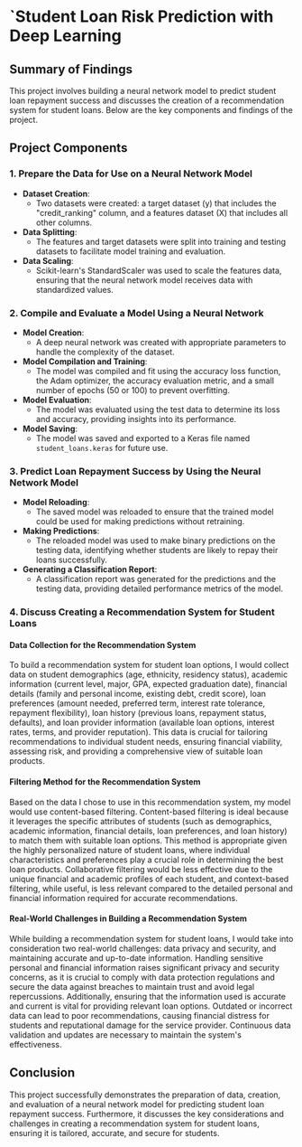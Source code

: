 # `Student Loan Risk Prediction with Deep Learning

## Summary of Findings
This project involves building a neural network model to predict student loan repayment success and discusses the creation of a recommendation system for student loans. Below are the key components and findings of the project.

## Project Components

### 1. Prepare the Data for Use on a Neural Network Model
- **Dataset Creation**:
  - Two datasets were created: a target dataset (y) that includes the "credit_ranking" column, and a features dataset (X) that includes all other columns.
- **Data Splitting**:
  - The features and target datasets were split into training and testing datasets to facilitate model training and evaluation.
- **Data Scaling**:
  - Scikit-learn's StandardScaler was used to scale the features data, ensuring that the neural network model receives data with standardized values.

### 2. Compile and Evaluate a Model Using a Neural Network
- **Model Creation**:
  - A deep neural network was created with appropriate parameters to handle the complexity of the dataset.
- **Model Compilation and Training**:
  - The model was compiled and fit using the accuracy loss function, the Adam optimizer, the accuracy evaluation metric, and a small number of epochs (50 or 100) to prevent overfitting.
- **Model Evaluation**:
  - The model was evaluated using the test data to determine its loss and accuracy, providing insights into its performance.
- **Model Saving**:
  - The model was saved and exported to a Keras file named `student_loans.keras` for future use.

### 3. Predict Loan Repayment Success by Using the Neural Network Model
- **Model Reloading**:
  - The saved model was reloaded to ensure that the trained model could be used for making predictions without retraining.
- **Making Predictions**:
  - The reloaded model was used to make binary predictions on the testing data, identifying whether students are likely to repay their loans successfully.
- **Generating a Classification Report**:
  - A classification report was generated for the predictions and the testing data, providing detailed performance metrics of the model.

### 4. Discuss Creating a Recommendation System for Student Loans

#### Data Collection for the Recommendation System
To build a recommendation system for student loan options, I would collect data on student demographics (age, ethnicity, residency status), academic information (current level, major, GPA, expected graduation date), financial details (family and personal income, existing debt, credit score), loan preferences (amount needed, preferred term, interest rate tolerance, repayment flexibility), loan history (previous loans, repayment status, defaults), and loan provider information (available loan options, interest rates, terms, and provider reputation). This data is crucial for tailoring recommendations to individual student needs, ensuring financial viability, assessing risk, and providing a comprehensive view of suitable loan products.

#### Filtering Method for the Recommendation System
Based on the data I chose to use in this recommendation system, my model would use content-based filtering. Content-based filtering is ideal because it leverages the specific attributes of students (such as demographics, academic information, financial details, loan preferences, and loan history) to match them with suitable loan options. This method is appropriate given the highly personalized nature of student loans, where individual characteristics and preferences play a crucial role in determining the best loan products. Collaborative filtering would be less effective due to the unique financial and academic profiles of each student, and context-based filtering, while useful, is less relevant compared to the detailed personal and financial information required for accurate recommendations.

#### Real-World Challenges in Building a Recommendation System
While building a recommendation system for student loans, I would take into consideration two real-world challenges: data privacy and security, and maintaining accurate and up-to-date information. Handling sensitive personal and financial information raises significant privacy and security concerns, as it is crucial to comply with data protection regulations and secure the data against breaches to maintain trust and avoid legal repercussions. Additionally, ensuring that the information used is accurate and current is vital for providing relevant loan options. Outdated or incorrect data can lead to poor recommendations, causing financial distress for students and reputational damage for the service provider. Continuous data validation and updates are necessary to maintain the system's effectiveness.

## Conclusion
This project successfully demonstrates the preparation of data, creation, and evaluation of a neural network model for predicting student loan repayment success. Furthermore, it discusses the key considerations and challenges in creating a recommendation system for student loans, ensuring it is tailored, accurate, and secure for students.